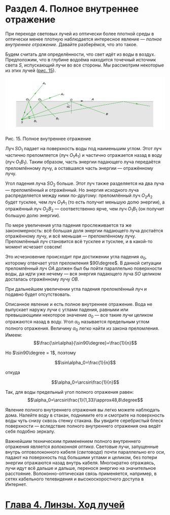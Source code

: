 # Раздел 4. Полное внутреннее отражение
При переходе световых лучей из оптически более плотной среды в оптически менее плотную наблюдается интересное явление — _полное внутреннее отражение_. Давайте разберёмся, что это такое.

Будем считать для определённости, что свет идёт из воды в воздух. Предположим, что в глубине водоёма находится точечный источник света $S$, испускающий лучи во все стороны. Мы рассмотрим некоторые из этих лучей ([рис. 15](/image/Рисунок15.jpg)).

![Полное внутреннее отражение](/image/Рисунок15.jpg)

Рис. 15. Полное внутреннее отражение

Луч $SO_1$ падает на поверхность воды под наименьшим углом. Этот луч частично преломляется (луч $O_1A_1$) и частично отражается назад в воду (луч $O_1B_1$). Таким образом, часть энергии падающего луча передаётся преломлённому лучу, а оставшаяся часть энергии — отражённому лучу.

Угол падения луча $SO_2$ больше. Этот луч также разделяется на два луча — преломлённый и отражённый. Но энергия исходного луча распределяется между ними по-другому: преломлённый луч $O_2A_2$ будет тусклее, чем луч $O_1A_1$ (то есть получит меньшую долю энергии), а отражённый луч $O_2B_2$ — соответственно ярче, чем луч $O_1B_1$ (он получит большую долю энергии).

По мере увеличения угла падения прослеживается та же закономерность: всё большая доля энергии падающего луча достаётся отражённому лучу, и всё меньшая — преломлённому лучу. Преломлённый луч становится всё тусклее и тусклее, и в какой-то момент исчезает совсем!

Это исчезновение происходит при достижении угла падения $\alpha_0$, которому отвечает угол преломления $90\degree$. В данной ситуации преломлённый луч $OA$ должен был бы пойти параллельно поверхности воды, да идти уже нечему — вся энергия падающего луча $SO$ целиком досталась отражённому лучу $OB$.

При дальнейшем увеличении угла падения преломлённый луч и подавно будет отсутствовать.

Описанное явление и есть полное внутреннее отражение. Вода не выпускает наружу лучи с углами падения, равными или превышающими некоторое значение $\alpha_0$ — все такие лучи целиком отражаются назад в воду. Угол $\alpha_0$ называется предельным углом полного отражения. Величину $\alpha_0$ легко найти из закона преломления. Имеем:
$$\frac{\sin\alpha}{\sin90\degree}=\frac{1}{n}$$

Но $\sin90\degree = 1$, поэтому

$$\sin\alpha_0=\frac{1}{n}$$

откуда

$$\alpha_0=\arcsin\frac{1}{n}$$

Так, для воды предельный угол полного отражения равен:
$$\alpha_0=\arcsin\frac{1}{1,33}\approx48,8\degree$$

Явление полного внутреннего отражения вы легко можете наблюдать дома. Налейте воду в стакан, поднимите его и смотрите на поверхность воды чуть снизу сквозь стенку стакана. Вы увидите серебристый блеск поверхности — вследствие полного внутреннего отражения она ведёт себя подобно зеркалу.

Важнейшим техническим применением полного внутреннего отражения является _волоконная оптика_. Световые лучи, запущенные внутрь оптоволоконного кабеля (_световода_) почти параллельно его оси, падают на поверхность под большими углами и целиком, без потери энергии отражаются назад внутрь кабеля. Многократно отражаясь, лучи идут всё дальше и дальше, перенося энергию на значительное расстояние. Волоконно-оптическая связь применяется, например, в сетях кабельного телевидения и высокоскоростного доступа в Интернет.
# [Глава 4. Линзы. Ход лучей](/Линзы.%20Ход%20лучей)
